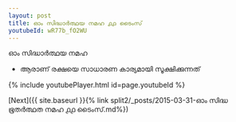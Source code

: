 ```yaml
---
layout: post
title: ഓം സിദ്ധാർത്ഥയ നമഹ ൧൧ ടൈംസ്
youtubeId: wR77b_fO2WU
---
```

 
 
 ഓം സിദ്ധാർത്ഥയ നമഹ 
 
 -  ആരാണ് രക്ഷയെ സാധാരണ കാര്യമായി സൂക്ഷിക്കുന്നത് 
 
  
 
  
 
 
 
 
 
 


{% include youtubePlayer.html id=page.youtubeId %}
 
[Next]({{ site.baseurl }}{% link  split2/_posts/2015-03-31-ഓം സിദ്ധ ഭൂതർത്ഥത നമഹ ൧൧ ടൈംസ്.md%})
 

